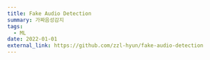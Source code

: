 ```yaml
---
title: Fake Audio Detection
summary: 가짜음성감지
tags:
  - ML
date: 2022-01-01
external_link: https://github.com/zzl-hyun/fake-audio-detection
---
```


